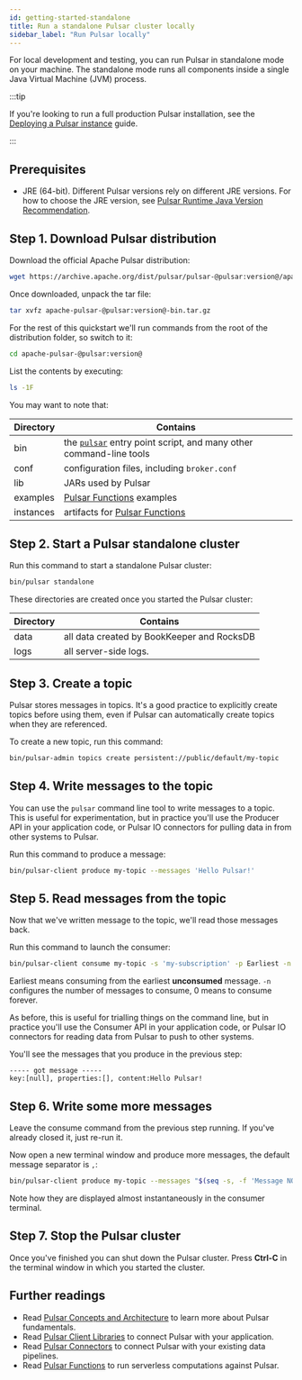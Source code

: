 ```yaml
---
id: getting-started-standalone
title: Run a standalone Pulsar cluster locally
sidebar_label: "Run Pulsar locally"
---
```


For local development and testing, you can run Pulsar in standalone mode on your machine. The standalone mode runs all components inside a single Java Virtual Machine (JVM) process.

:::tip

If you're looking to run a full production Pulsar installation, see the [Deploying a Pulsar instance](deploy-bare-metal.md) guide.

:::

## Prerequisites

- JRE (64-bit). Different Pulsar versions rely on different JRE versions. For how to choose the JRE version, see [Pulsar Runtime Java Version Recommendation](https://github.com/apache/pulsar/blob/master/README.md#pulsar-runtime-java-version-recommendation).

## Step 1. Download Pulsar distribution

Download the official Apache Pulsar distribution:

```bash
wget https://archive.apache.org/dist/pulsar/pulsar-@pulsar:version@/apache-pulsar-@pulsar:version@-bin.tar.gz
```

Once downloaded, unpack the tar file:

```bash
tar xvfz apache-pulsar-@pulsar:version@-bin.tar.gz
```

For the rest of this quickstart we'll run commands from the root of the distribution folder, so switch to it:

```bash
cd apache-pulsar-@pulsar:version@
```

List the contents by executing:

```bash
ls -1F
```

You may want to note that:

| Directory | Contains                                                                                            |
| --------- | --------------------------------------------------------------------------------------------------- |
| bin       | the [`pulsar`](reference-cli-tools.md#pulsar) entry point script, and many other command-line tools |
| conf      | configuration files, including `broker.conf`                                                        |
| lib       | JARs used by Pulsar                                                                                 |
| examples  | [Pulsar Functions](functions-overview.md) examples                                                  |
| instances | artifacts for [Pulsar Functions](functions-overview.md)                                             |

## Step 2. Start a Pulsar standalone cluster

Run this command to start a standalone Pulsar cluster:

```bash
bin/pulsar standalone
```

These directories are created once you started the Pulsar cluster:

| Directory | Contains                                   |
| --------- | ------------------------------------------ |
| data      | all data created by BookKeeper and RocksDB |
| logs      | all server-side logs.                      |

## Step 3. Create a topic

Pulsar stores messages in topics. It's a good practice to explicitly create topics before using them, even if Pulsar can automatically create topics when they are referenced.

To create a new topic, run this command:

```bash
bin/pulsar-admin topics create persistent://public/default/my-topic
```

## Step 4. Write messages to the topic

You can use the `pulsar` command line tool to write messages to a topic. This is useful for experimentation, but in practice you'll use the Producer API in your application code, or Pulsar IO connectors for pulling data in from other systems to Pulsar.

Run this command to produce a message:

```bash
bin/pulsar-client produce my-topic --messages 'Hello Pulsar!'
```

## Step 5. Read messages from the topic

Now that we've written message to the topic, we'll read those messages back.

Run this command to launch the consumer:

```bash
bin/pulsar-client consume my-topic -s 'my-subscription' -p Earliest -n 0
```

Earliest means consuming from the earliest **unconsumed** message. `-n` configures the number of messages to consume, 0 means to consume forever.

As before, this is useful for trialling things on the command line, but in practice you'll use the Consumer API in your application code, or Pulsar IO connectors for reading data from Pulsar to push to other systems.

You'll see the messages that you produce in the previous step:

```text
----- got message -----
key:[null], properties:[], content:Hello Pulsar!
```

## Step 6. Write some more messages

Leave the consume command from the previous step running. If you've already closed it, just re-run it.

Now open a new terminal window and produce more messages, the default message separator is `,`:

```bash
bin/pulsar-client produce my-topic --messages "$(seq -s, -f 'Message NO.%g' -t '\n' 1 10)"
```

Note how they are displayed almost instantaneously in the consumer terminal.

## Step 7. Stop the Pulsar cluster

Once you've finished you can shut down the Pulsar cluster. Press **Ctrl-C** in the terminal window in which you started the cluster.

## Further readings

* Read [Pulsar Concepts and Architecture](concepts-architecture-overview.md) to learn more about Pulsar fundamentals.
* Read [Pulsar Client Libraries](client-libraries.md) to connect Pulsar with your application.
* Read [Pulsar Connectors](io-overview.md) to connect Pulsar with your existing data pipelines.
* Read [Pulsar Functions](functions-overview.md) to run serverless computations against Pulsar.
